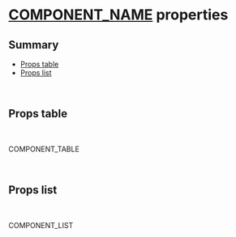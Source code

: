 # [COMPONENT_NAME](index.md) properties

## Summary

- [Props table](#props-table)
- [Props list](#props-list)

<br>

## Props table

<br>

COMPONENT_TABLE

<br>

## Props list

<br>

COMPONENT_LIST
